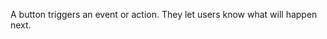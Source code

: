 [//]: # (title: Button)
<emphasis>
A button triggers an event or action. They let users know what will happen next.
</emphasis>


